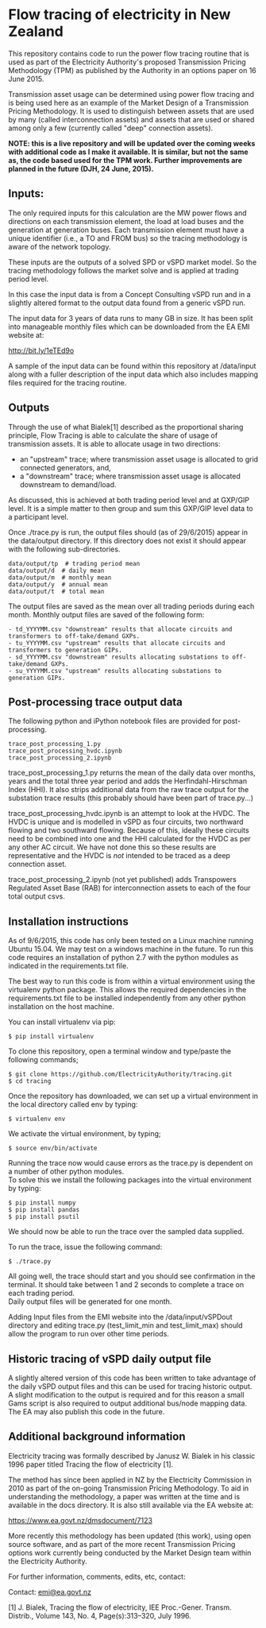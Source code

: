 # Flow tracing of electricity in New Zealand

This repository contains code to run the power flow tracing routine that is used as part of the Electricity Authority's proposed Transmission Pricing Methodology (TPM) as published by the Authority in an options paper on 16 June 2015.

Transmission asset usage can be determined using power flow tracing and is being used here as an example of the Market Design of a Transmission Pricing Methodology.  It is used to distinguish between assets that are used by many (called interconnection assets) and assets that are used or shared among only a few (currently called "deep" connection assets).

**NOTE: this is a live repository and will be updated over the coming weeks with additional code as I make it available.  It is similar, but not the same as, the code based used for the TPM work.  Further improvements are planned in the future (DJH, 24 June, 2015).**

## Inputs:

The only required inputs for this calculation are the MW power flows and directions on each transmission element, the load at load buses and the generation at generation buses. Each transmission element must have a unique identifier (i.e., a TO and FROM bus) so the tracing methodology is aware of the network topology.
 
These inputs are the outputs of a solved SPD or vSPD market model.  So the tracing methodology follows the market solve and is applied at trading period level.

In this case the input data is from a Concept Consulting vSPD run and in a slightly altered format to the output data found from a generic vSPD run.  

The input data for 3 years of data runs to many GB in size.  It has been split into manageable monthly files which can be downloaded from the EA EMI website at:

http://bit.ly/1eTEd9o

A sample of the input data can be found within this repository at /data/input along with a fuller description of the input data which also includes mapping files required for the tracing routine. 


## Outputs

Through the use of what Bialek[1] described as the proportional sharing principle, Flow Tracing is able to calculate the share of usage of transmission assets.  It is able to allocate usage in two directions: 

  - an "upstream" trace; where transmission asset usage is allocated to grid connected generators, and,
  - a "downstream" trace; where transmission asset usage is allocated downstream to demand/load. 
  
As discussed, this is achieved at both trading period level and at GXP/GIP level.  It is a simple matter to then group and sum this GXP/GIP level data to a participant level.

Once ./trace.py is run, the output files should (as of 29/6/2015) appear in the data/output directory.  If this directory does not exist it should appear with the following sub-directories.
```
data/output/tp  # trading period mean
data/output/d  # daily mean
data/output/m  # monthly mean
data/output/y  # annual mean
data/output/t  # total mean
```

The output files are saved as the mean over all trading periods during each month.  Monthly output files are saved of the following form:
```
- td_YYYYMM.csv "downstream" results that allocate circuits and transformers to off-take/demand GXPs.
- tu_YYYYMM.csv "upstream" results that allocate circuits and transformers to generation GIPs. 
- sd_YYYYMM.csv "downstream" results allocating substations to off-take/demand GXPs. 
- su_YYYYMM.csv "upstream" results allocating substations to generation GIPs. 
```

## Post-processing trace output data

The following python and iPython notebook files are provided for post-processing.
```
trace_post_processing_1.py 
trace_post_processing_hvdc.ipynb  
trace_post_processing_2.ipynb
```
trace_post_processing_1.py returns the mean of the daily data over months, years and the total three year period and adds the Herfindahl-Hirschman Index (HHI).  It also strips additional data from the raw trace output for the substation trace results (this probably should have been part of trace.py...)

trace_post_processing_hvdc.ipynb is an attempt to look at the HVDC.  The HVDC is unique and is modelled in vSPD as four circuits, two northward flowing and two southward flowing.   Because of this, ideally these circuits need to be combined into one and the HHI calculated for the HVDC as per any other AC circuit.  We have not done this so these results are representative and the HVDC is *not* intended to be traced as a deep connection asset. 

trace_post_processing_2.ipynb (not yet published) adds Transpowers Regulated Asset Base (RAB) for interconnection assets to each of the four total output csvs.  


## Installation instructions

As of 9/6/2015, this code has only been tested on a Linux machine running Ubuntu 15.04.  We may test on a windows machine in the future.
To run this code requires an installation of python 2.7 with the python modules as indicated in the requirements.txt file. 

The best way to run this code is from within a virtual environment using the virtualenv python package.  This allows the required dependencies in the requirements.txt file to be installed independently from any other python installation on the host machine.  

You can install virtualenv via pip:
```
$ pip install virtualenv
```
To clone this repository, open a terminal window and type/paste the following commands;
``` 
$ git clone https://github.com/ElectricityAuthority/tracing.git
$ cd tracing
```
Once the repository has downloaded, we can set up a virtual environment in the local directory called env by typing: 
```
$ virtualenv env
```
We activate the virtual environment, by typing;
```
$ source env/bin/activate
```
Running the trace now would cause errors as the trace.py is dependent on a number of other python modules.  
To solve this we install the following packages into the virtual environment by typing:
```
$ pip install numpy
$ pip install pandas
$ pip install psutil 

```
We should now be able to run the trace over the sampled data supplied.

To run the trace, issue the following command:
```
$ ./trace.py
```
All going well, the trace should start and you should see confirmation in the terminal. It should take between 1 and 2 seconds to complete a trace on each trading period.  
Daily output files will be generated for one month. 

Adding Input files from the EMI website into the /data/input/vSPDout directory and editing trace.py (test_limit_min and test_limit_max) should allow the program to run over other time periods. 



## Historic tracing of vSPD daily output file

A slightly altered version of this code has been written to take advantage of the daily vSPD output files and this can be used for tracing historic output.  A slight modification to the output is required and for this reason a small Gams script is also required to output additional bus/node mapping data.  The EA may also publish this code in the future.


## Additional background information

Electricity tracing was formally described by Janusz W. Bialek in his classic 1996 paper titled Tracing the flow of electricity [1].

The method has since been applied in NZ by the Electricity Commission in 2010 as part of the on-going Transmission Pricing Methodology.  To aid in understanding the methodology, a paper was written at the time and is available in the docs directory.  It is also still available via the EA website at:

https://www.ea.govt.nz/dmsdocument/7123

More recently this methodology has been updated (this work), using open source software, and as part of the more recent Transmission Pricing options work currently being conducted by the Market Design team within the Electricity Authority.

For further information, comments, edits, etc, contact:

Contact: emi@ea.govt.nz

[1] J. Bialek, Tracing the flow of electricity, IEE Proc.-Gener. Transm. Distrib., Volume 143, No. 4, Page(s):313–320, July 1996.

